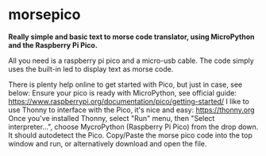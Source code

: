 # morsepico
<b>Really simple and basic text to morse code translator, using MicroPython and the Raspberry Pi Pico.</b>

All you need is a raspberry pi pico and a micro-usb cable. The code simply uses the built-in led to display text as morse code.

There is plenty help online to get started with Pico, but just in case, see below:
Ensure your pico is ready with MicroPython, see official guide: https://www.raspberrypi.org/documentation/pico/getting-started/
I like to use Thonny to interface with the Pico, it's nice and easy: https://thonny.org
Once you've installed Thonny, select "Run" menu, then "Select interpreter...", choose MycroPython (Raspberry Pi Pico) from the drop down.
It should autodetect the Pico.
Copy/Paste the morse pico code into the top window and run, or alternatively download and open the file.
